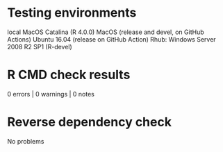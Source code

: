# Testing environments

local MacOS Catalina (R 4.0.0)
MacOS (release and devel, on GitHub Actions)
Ubuntu 16.04 (release on GitHub Action)
Rhub: Windows Server 2008 R2 SP1 (R-devel) 

# R CMD check results

0 errors | 0 warnings | 0 notes

# Reverse dependency check

No problems
